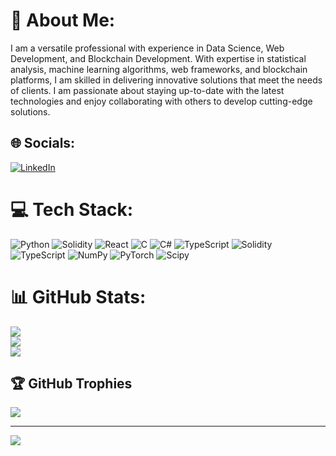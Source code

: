 # 💫 About Me:
I am a versatile professional with experience in Data Science, Web Development, and Blockchain Development. With expertise in statistical analysis, machine learning algorithms, web frameworks, and blockchain platforms, I am skilled in delivering innovative solutions that meet the needs of clients. I am passionate about staying up-to-date with the latest technologies and enjoy collaborating with others to develop cutting-edge solutions.


## 🌐 Socials:
[![LinkedIn](https://img.shields.io/badge/LinkedIn-%230077B5.svg?logo=linkedin&logoColor=white)](https://linkedin.com/in/https://www.linkedin.com/in/gilbert-nwabueze-b61b21222/) 

# 💻 Tech Stack:
![Python](https://img.shields.io/badge/python-3670A0?style=for-the-badge&logo=python&logoColor=ffdd54) ![Solidity](https://img.shields.io/badge/Solidity-%23363636.svg?style=for-the-badge&logo=solidity&logoColor=white) ![React](https://img.shields.io/badge/react-%2320232a.svg?style=for-the-badge&logo=react&logoColor=%2361DAFB) ![C](https://img.shields.io/badge/c-%2300599C.svg?style=for-the-badge&logo=c&logoColor=white) ![C#](https://img.shields.io/badge/c%23-%23239120.svg?style=for-the-badge&logo=c-sharp&logoColor=white) ![TypeScript](https://img.shields.io/badge/typescript-%23007ACC.svg?style=for-the-badge&logo=typescript&logoColor=white) ![Solidity](https://img.shields.io/badge/Solidity-%23363636.svg?style=for-the-badge&logo=solidity&logoColor=white) ![TypeScript](https://img.shields.io/badge/typescript-%23007ACC.svg?style=for-the-badge&logo=typescript&logoColor=white) ![NumPy](https://img.shields.io/badge/numpy-%23013243.svg?style=for-the-badge&logo=numpy&logoColor=white) ![PyTorch](https://img.shields.io/badge/PyTorch-%23EE4C2C.svg?style=for-the-badge&logo=PyTorch&logoColor=white) ![Scipy](https://img.shields.io/badge/SciPy-%230C55A5.svg?style=for-the-badge&logo=scipy&logoColor=%white)
# 📊 GitHub Stats:
![](https://github-readme-stats.vercel.app/api?username=gilbert&theme=gruvbox&hide_border=false&include_all_commits=true&count_private=true)<br/>
![](https://github-readme-streak-stats.herokuapp.com/?user=gilbert&theme=gruvbox&hide_border=false)<br/>
![](https://github-readme-stats.vercel.app/api/top-langs/?username=gilbert&theme=gruvbox&hide_border=false&include_all_commits=true&count_private=true&layout=compact)

## 🏆 GitHub Trophies
![](https://github-profile-trophy.vercel.app/?username=gilbert&theme=radical&no-frame=false&no-bg=true&margin-w=4)

---
[![](https://visitcount.itsvg.in/api?id=gilbert&icon=0&color=0)](https://visitcount.itsvg.in)

<!-- Proudly created with GPRM ( https://gprm.itsvg.in ) -->
